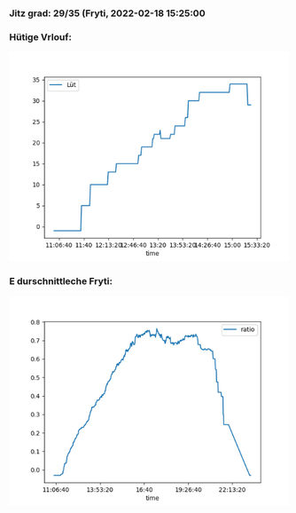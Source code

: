 ### Jitz grad: 29/35 (Fryti, 2022-02-18 15:25:00

### Hütige Vrlouf:
![Graph](Today.png)

### E durschnittleche Fryti:
![Graph](Fryti.png)